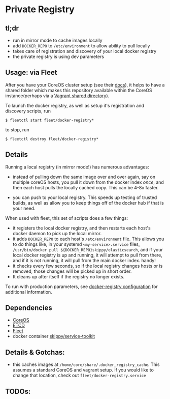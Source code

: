 Private Registry
================



tl;dr
-----

* run in mirror mode to cache images locally
* add `DOCKER_REPO` to `/etc/environment` to allow ability to pull locally
* takes care of registration and discovery of your local docker registry
* the private registry is using dev parameters



Usage: via Fleet
----------------

After you have your CoreOS cluster setup (see their [docs](https://coreos.com/docs/)), it helps to have a shared folder which makes this repository available within the CoreOS instance(perhaps via a [Vagrant shared directory](https://coreos.com/docs/running-coreos/platforms/vagrant#shared-folder-setup)).

To launch the docker registry, as well as setup it's registration and discovery scripts, run
```console
$ fleetctl start fleet/docker-registry*
```

to stop, run
```console
$ fleetctl destroy fleet/docker-registry*
```



Details
-------

Running a local registry (in mirror mode!) has numerous advantages:

* instead of pulling down the same image over and over again, say on multiple coreOS hosts, you pull it down from the docker index *once*, and then each host pulls the locally cached copy.  This can be 4-8x faster.

* you can push to your local registry.  This speeds up testing of trusted builds, as well as allow you to keep things off of the docker hub if that is your need.

When used with fleet, this set of scripts does a few things:

* it registers the local docker registry, and then restarts each host's docker daemon to pick up the local mirror.
* it adds `DOCKER_REPO` to each host's `/etc/environment` file.  This allows you to do things like, in your systemd `<my-service>.service` files, `/usr/bin/docker pull ${DOCKER_REPO}skippy/elasticsearch`, and if your local docker registry is up and running, it will attempt to pull from there, and if it is not running, it will pull from the main docker index.  handy!
* it checks every few seconds, so if the local registry changes hosts or is removed, those changes will be picked up in short order.  
* It cleans up after itself if the registry no longer exists.


To run with production parameters, see [docker-registry configuration](https://github.com/docker/docker-registry#configuration-flavors) for additional information.


Dependencies
------------

* [CoreOS](https://coreos.com)
* [ETCD](https://github.com/coreos/etcd)
* [Fleet](https://github.com/coreos/fleet)
* docker container [skippy/service-toolkit](https://registry.hub.docker.com/u/skippy/service_toolkit/)



Details & Gotchas:
------------------
* this caches images at `/home/core/share/.docker_registry_cache`.  This assumes a standard CoreOS and vagrant setup.  If you would like to change that location, check out `fleet/docker-registry.service`



TODOs:
------
